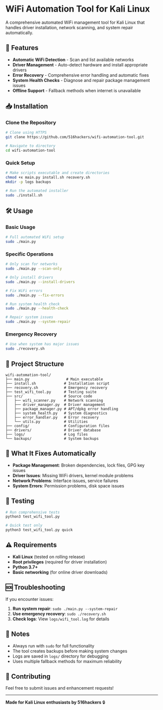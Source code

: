 # WiFi Automation Tool for Kali Linux
 
A comprehensive automated WiFi management tool for Kali Linux that handles driver installation, network scanning, and system repair automatically.

## 🚀 Features

- **Automatic WiFi Detection** - Scan and list available networks
- **Driver Management** - Auto-detect hardware and install appropriate drivers
- **Error Recovery** - Comprehensive error handling and automatic fixes
- **System Health Checks** - Diagnose and repair package management issues
- **Offline Support** - Fallback methods when internet is unavailable

## 📥 Installation

### Clone the Repository

```bash
# Clone using HTTPS
git clone https://github.com/516hackers/wifi-automation-tool.git

# Navigate to directory
cd wifi-automation-tool
```

### Quick Setup

```bash
# Make scripts executable and create directories
chmod +x main.py install.sh recovery.sh
mkdir -p logs backups

# Run the automated installer
sudo ./install.sh
```

## 🛠️ Usage

### Basic Usage
```bash
# Full automated WiFi setup
sudo ./main.py
```

### Specific Operations
```bash
# Only scan for networks
sudo ./main.py --scan-only

# Only install drivers
sudo ./main.py --install-drivers

# Fix WiFi errors
sudo ./main.py --fix-errors

# Run system health check
sudo ./main.py --health-check

# Repair system issues
sudo ./main.py --system-repair
```

### Emergency Recovery
```bash
# Use when system has major issues
sudo ./recovery.sh
```

## 📁 Project Structure

```
wifi-automation-tool/
├── main.py                 # Main executable
├── install.sh             # Installation script
├── recovery.sh            # Emergency recovery
├── test_wifi_tool.py      # Testing suite
├── src/                   # Source code
│   ├── wifi_scanner.py    # Network scanning
│   ├── driver_manager.py  # Driver management
│   ├── package_manager.py # APT/dpkg error handling
│   ├── system_health.py   # System diagnostics
│   ├── error_handler.py   # Error recovery
│   └── utils.py           # Utilities
├── config/                # Configuration files
├── drivers/               # Driver database
├── logs/                  # Log files
└── backups/               # System backups
```

## 🔧 What It Fixes Automatically

- **Package Management**: Broken dependencies, lock files, GPG key issues
- **Driver Issues**: Missing WiFi drivers, kernel module problems
- **Network Problems**: Interface issues, service failures
- **System Errors**: Permission problems, disk space issues

## 🐛 Testing

```bash
# Run comprehensive tests
python3 test_wifi_tool.py

# Quick test only
python3 test_wifi_tool.py quick
```

## ⚠️ Requirements

- **Kali Linux** (tested on rolling release)
- **Root privileges** (required for driver installation)
- **Python 3.7+**
- **Basic networking** (for online driver downloads)

## 🆘 Troubleshooting

If you encounter issues:

1. **Run system repair**: `sudo ./main.py --system-repair`
2. **Use emergency recovery**: `sudo ./recovery.sh`
3. **Check logs**: View `logs/wifi_tool.log` for details

## 📝 Notes

- Always run with `sudo` for full functionality
- The tool creates backups before making system changes
- Logs are saved in `logs/` directory for debugging
- Uses multiple fallback methods for maximum reliability

## 🤝 Contributing

Feel free to submit issues and enhancement requests!

---

**Made for Kali Linux enthusiasts by 516hackers** 🔒
